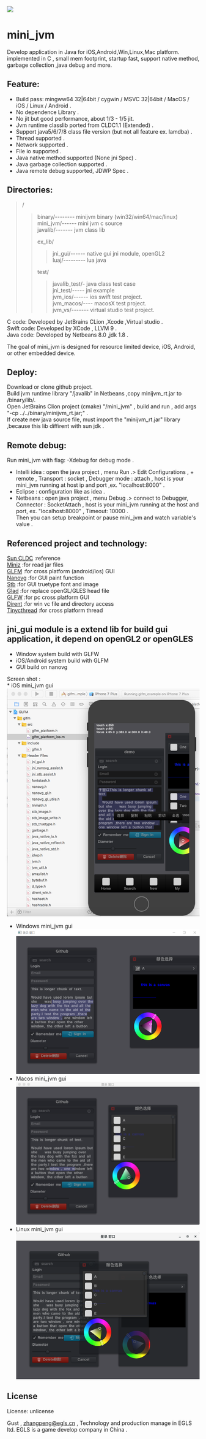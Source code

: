 
![](/mini_jvm_64.png)  
# mini_jvm

  Develop application in Java for iOS,Android,Win,Linux,Mac platform. implemented in C , small mem footprint, startup fast, support native method, garbage collection ,java debug and more.
  
## Feature:  

  * Build pass: mingww64 32|64bit / cygwin / MSVC 32|64bit / MacOS / iOS / Linux / Android .   
  * No dependence Library .  
  * No jit but good performance, about 1/3 - 1/5 jit.   
  * Jvm runtime classlib ported from CLDC1.1 (Extended) .  
  * Support java5/6/7/8 class file version (but not all feature ex. lamdba) .  
  * Thread supported .  
  * Network supported .  
  * File io supported .  
  * Java native method supported (None jni Spec) .  
  * Java garbage collection supported .   
  * Java remote debug supported, JDWP Spec .  
  
## Directories: 
> /   
>> binary/-------- minijvm binary (win32/win64/mac/linux)  
>> mini_jvm/------ mini jvm c source   
>> javalib/------- jvm class lib   
>>
>> ex_lib/   
>>> jni_gui/------ native gui jni module, openGL2    
>>> luaj/--------- lua java    
>>
>> test/   
>>> javalib_test/- java class test case  
>>> jni_test/----- jni example    
>>> jvm_ios/------ ios swift test project.      
>>> jvm_macos/---- macosX test project.      
>>> jvm_vs/------- virtual studio test project.      
  
  C code:  Developed by JetBrains CLion ,Xcode ,Virtual studio .  
  Swift code:  Developed by XCode , LLVM 9 .  
  Java code:  Developed by Netbeans 8.0 ,jdk 1.8 .  
   
  The goal of mini_jvm is designed for resource limited device, iOS, Android, or other embedded device.  

  
## Deploy:  
  Download or clone github project.  
  Build jvm runtime library "/javalib" in Netbeans ,copy minijvm_rt.jar to /binary/lib/.  
  Open JetBrains Clion project (cmake) "/mini_jvm" , build and run , add args "-cp ../../binary/minijvm_rt.jar;" .  
  If create new java source file, must import the "minijvm_rt.jar" library ,because this lib diffirent with sun jdk .   
  
## Remote debug:  
  Run mini_jvm with flag: -Xdebug for debug mode .  
   * Intelli idea : open the java project , menu Run .> Edit Configurations , + remote , Transport : socket , Debugger mode : attach , host is your mini_jvm running at host ip and port ,ex. "localhost:8000" .  
   * Eclipse : configuration  like as idea .  
   * Netbeans : open java project ,  menu Debug .> connect to Debugger, Connector : SocketAttach , host is your mini_jvm running at the host and port, ex. "localhost:8000" , Timeout: 10000 .  
  Then you can setup breakpoint or pause mini_jvm and watch variable's value .  
  

## Referenced project and technology:   
   [Sun CLDC](http://www.oracle.com/technetwork/java/cldc-141990.html)  :reference    
   [Miniz](https://github.com/richgel999/miniz) :for read jar files    
   [GLFM](https://github.com/brackeen/glfm) :for cross platform (android/ios) GUI   
   [Nanovg](https://github.com/memononen/nanovg)  :for GUI paint function   
   [Stb](https://github.com/nothings/stb) :for GUI truetype font and image  
   [Glad](https://github.com/Dav1dde/glad)  :for replace openGL/GLES head file   
   [GLFW](https://github.com/glfw/glfw)  :for pc cross platform GUI   
   [Dirent](https://github.com/tronkko/dirent)  :for win vc file and directory access    
   [Tinycthread](https://github.com/tinycthread/tinycthread)  :for cross platform thread   



 
##   jni_gui module is a extend lib for build gui application, it depend on openGL2 or openGLES     
   * Window system build with GLFW         
   * iOS/Android system build with GLFM         
   * GUI build on nanovg          

  Screen shot   :   
    * iOS mini_jvm gui    
![iOS shot](/screenshot/ios.png)   
  * Windows mini_jvm gui    
![Windows shot](/screenshot/win.png)    
  * Macos mini_jvm gui    
![Macos shot](/screenshot/mac.png)    
  * Linux mini_jvm gui    
![Linux shot](/screenshot/centos.png)    
  
## License
License:	unlicense


Gust , zhangpeng@egls.cn , Technology and production manage in EGLS ltd. EGLS is a game develop company in China .